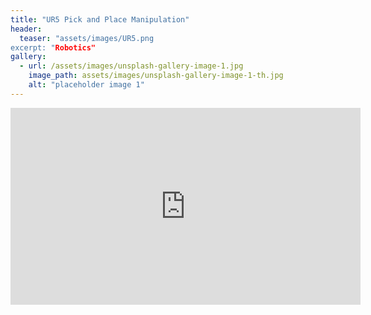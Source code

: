 ```yaml
---
title: "UR5 Pick and Place Manipulation"
header:
  teaser: "assets/images/UR5.png
excerpt: "Robotics"
gallery:
  - url: /assets/images/unsplash-gallery-image-1.jpg 
    image_path: assets/images/unsplash-gallery-image-1-th.jpg
    alt: "placeholder image 1"
---
```


<html>
<body>

<iframe width="560" height="315" src="https://www.youtube.com/embed/zGkpKH1afhg" frameborder="0" allow="accelerometer; autoplay; clipboard-write; encrypted-media; gyroscope; picture-in-picture" allowfullscreen></iframe>


</body>
</html>